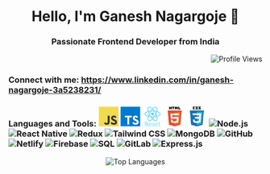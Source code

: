 
<h1 align="center">Hello, I'm Ganesh Nagargoje 👋</h1>
<h3 align="center">Passionate Frontend Developer from India</h3>

<p align="right"> 
  <img src="https://komarev.com/ghpvc/?username=ganesh-16n&label=Profile%20views&color=0e75b6&style=flat" alt="Profile Views" />
</p>


<h3 align="left">Connect with me:  <a href="[https://linkedin.com/in/ganesh-nagargoje](https://www.linkedin.com/in/ganesh-nagargoje-3a5238231/)" target="blank">
   https://www.linkedin.com/in/ganesh-nagargoje-3a5238231/
  </a> </h3>


<h3 align="left">Languages and Tools:
  <img src="https://raw.githubusercontent.com/devicons/devicon/master/icons/javascript/javascript-original.svg" alt="JavaScript" width="40" height="40"/>
  <img src="https://raw.githubusercontent.com/devicons/devicon/master/icons/typescript/typescript-original.svg" alt="TypeScript" width="40" height="40"/>
  <img src="https://raw.githubusercontent.com/devicons/devicon/master/icons/react/react-original-wordmark.svg" alt="React" width="40" height="40"/>
  <img src="https://raw.githubusercontent.com/devicons/devicon/master/icons/html5/html5-original-wordmark.svg" alt="HTML5" width="40" height="40"/>
  <img src="https://raw.githubusercontent.com/devicons/devicon/master/icons/css3/css3-original-wordmark.svg" alt="CSS3" width="40" height="40"/>
  <img src="https://www.vectorlogo.zone/logos/nodejs/nodejs-icon.svg" alt="Node.js" width="40" height="40"/>
  <img src="https://reactnative.dev/img/header_logo.svg" alt="React Native" width="40" height="40"/>
  <img src="https://www.vectorlogo.zone/logos/redux/redux-icon.svg" alt="Redux" width="40" height="40"/>
  <img src="https://www.vectorlogo.zone/logos/tailwindcss/tailwindcss-icon.svg" alt="Tailwind CSS" width="40" height="40"/>
  <img src="https://www.vectorlogo.zone/logos/mongodb/mongodb-icon.svg" alt="MongoDB" width="40" height="40"/>
  <img src="https://www.vectorlogo.zone/logos/github/github-icon.svg" alt="GitHub" width="40" height="40"/>
  <img src="https://www.vectorlogo.zone/logos/netlify/netlify-icon.svg" alt="Netlify" width="40" height="40"/>
  <img src="https://www.vectorlogo.zone/logos/firebase/firebase-icon.svg" alt="Firebase" width="40" height="40"/>
  <img src="https://www.vectorlogo.zone/logos/sql/sql-icon.svg" alt="SQL" width="40" height="40"/>
  <img src="https://www.vectorlogo.zone/logos/gitlab/gitlab-icon.svg" alt="GitLab" width="40" height="40"/>
  <img src="https://www.vectorlogo.zone/logos/expressjs/expressjs-icon.svg" alt="Express.js" width="40" height="40"/>
</h3>


<p align="center">
  <img src="https://github-readme-stats.vercel.app/api/top-langs?username=ganesh-16n&show_icons=true&locale=en&layout=compact" alt="Top Languages" />
</p>
